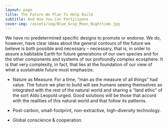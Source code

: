 ```yaml
---
layout: page
title: The Future We Plan To Help Build
subtitle: And How You Can Participate
cover-img: /assets/img/Blue_Gray_Moon_Nighttime.jpg
---
```

We have no predetermined specific designs to promote or endorse.  We do, however, have clear ideas about the general contours of the future we believe is both possible and necessary – necessary, that is, in order to assure a habitable Earth for future generations of our own species and for the other components and systems of our profoundly complex ecosphere.  It is that very complexity, in fact, that lies at the foundation of our view of what a sustainable future must emphasize.  

* Nature as Measure.  For a time, “man as the measure of all things” had value.  The future we plan to build will see humans seeing themselves as integrated with the rest of the natural world and sharing a “land ethic” of the sort Aldo Leopold urged.  Good solutions will be those that accord with the realities of this natural world and that follow its patterns. 

* Post-carbon, small-footprint, non-extractive, high-diversity technology. 

* Global conscience & cooperation.   
